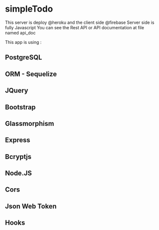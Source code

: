 # simpleTodo
This server is deploy @heroku and the client side @firebase
Server side is fully Javascript
You can see the Rest API or API documentation at file named api_doc

This app is using :
## PostgreSQL
## ORM - Sequelize
## JQuery
## Bootstrap
## Glassmorphism
## Express
## Bcryptjs
## Node.JS
## Cors
## Json Web Token
## Hooks
